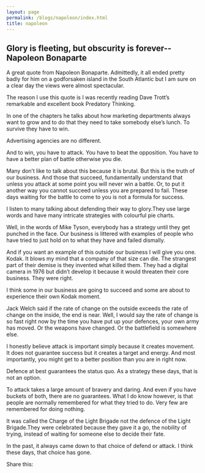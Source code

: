 ```yaml
---
layout: page
permalink: /blogs/napoleon/index.html
title: napoleon
---
```


## Glory is fleeting, but obscurity is forever--Napoleon Bonaparte

A great quote from Napoleon Bonaparte. Admittedly, it all ended pretty badly for him on a godforsaken island in the South Atlantic but I am sure on a clear day the views were almost spectacular.

The reason I use this quote is I was recently reading Dave Trott’s remarkable and excellent book Predatory Thinking.

In one of the chapters he talks about how marketing departments always want to grow and to do that they need to take somebody else’s lunch. To survive they have to win.

Advertising agencies are no different.

And to win, you have to attack. You have to beat the opposition. You have to have a better plan of battle otherwise you die.

Many don’t like to talk about this because it is brutal. But this is the truth of our business. And those that succeed, fundamentally understand that unless you attack at some point you will never win a battle. Or, to put it another way you cannot succeed unless you are prepared to fail. These days waiting for the battle to come to you is not a formula for success.

I listen to many talking about defending their way to glory.They use large words and have many intricate strategies with colourful pie charts.

Well, in the words of Mike Tyson, everybody has a strategy until they get punched in the face. Our business is littered with examples of people who have tried to just hold on to what they have and failed dismally.

And if you want an example of this outside our business I will give you one. Kodak. It blows my mind that a company of that size can die. The strangest part of their demise is they invented what killed them. They had a digital camera in 1976 but didn’t develop it because it would threaten their core business. They were right.

I think some in our business are going to succeed and some are about to experience their own Kodak moment.

Jack Welch said if the rate of change on the outside exceeds the rate of change on the inside, the end is near. Well, I would say the rate of change is so fast right now by the time you have put up your defences, your own army has moved. Or the weapons have changed. Or the battlefield is somewhere else.

I honestly believe attack is important simply because it creates movement. It does not guarantee success but it creates a target and energy. And most importantly, you might get to a better position than you are in right now.

Defence at best guarantees the status quo. As a strategy these days, that is not an option.

To attack takes a large amount of bravery and daring. And even if you have buckets of both, there are no guarantees. What I do know however, is that people are normally remembered for what they tried to do. Very few are remembered for doing nothing.

It was called the Charge of the Light Brigade not the defence of the Light Brigade.They were celebrated because they gave it a go, the nobility of trying, instead of waiting for someone else to decide their fate.

In the past, it always came down to that choice of defend or attack. I think these days, that choice has gone.

Share this:
